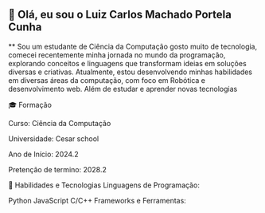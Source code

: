 ## 👋 Olá, eu sou o Luiz Carlos Machado Portela Cunha


** Sou um estudante de Ciência da Computação gosto muito de tecnologia, comecei recentemente minha jornada no mundo da programação, explorando conceitos e linguagens que transformam ideias em soluções diversas e criativas. Atualmente, estou desenvolvendo minhas habilidades em diversas áreas da computação, com foco em Robótica e desenvolvimento web. Além de estudar e aprender novas tecnologias

🎓 Formação

Curso: Ciência da Computação

Universidade: Cesar school

Ano de Início: 2024.2

Pretenção de termino: 2028.2

🔧 Habilidades e Tecnologias
Linguagens de Programação:

Python
JavaScript
C/C++
Frameworks e Ferramentas:




